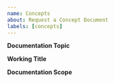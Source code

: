 ```yaml
---
name: Concepts
about: Request a Concept Document
labels: [concepts]
---
```


**Documentation Topic**  
<!-- The overarching topic of the requested documentation. -->

**Working Title**  
<!-- A working title for the documentation page. -->

**Documentation Scope**  
<!-- A description of the topics and concepts that should be described in the document. -->

